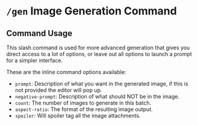 # `/gen` Image Generation Command

## Command Usage

This slash command is used for more advanced generation that gives you direct access to a lot of options, or leave out all options to launch a prompt for a simpler interface.

These are the inline command options available:

* `prompt`: Description of what you want in the generated image, if this is not provided the editor will pop up.
* `negative-prompt`: Description of what should NOT be in the image.
* `count`: The number of images to generate in this batch.
* `aspect-ratio`: The format of the resulting image output.
* `spoiler`: Will spoiler tag all the image attachments.